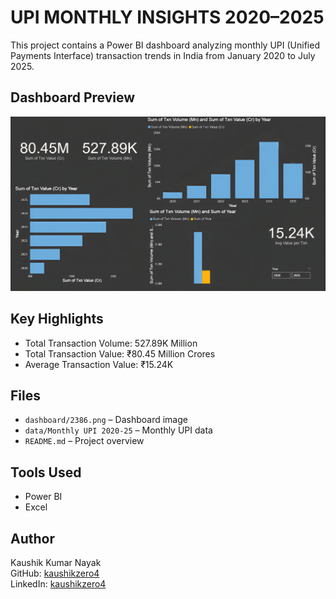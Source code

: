 
# UPI MONTHLY INSIGHTS 2020–2025

This project contains a Power BI dashboard analyzing monthly UPI (Unified Payments Interface) transaction trends in India from January 2020 to July 2025.

## Dashboard Preview

![UPI Dashboard](./2386.png)


## Key Highlights

- Total Transaction Volume: 527.89K Million  
- Total Transaction Value: ₹80.45 Million Crores  
- Average Transaction Value: ₹15.24K

## Files

- `dashboard/2386.png` – Dashboard image  
- `data/Monthly UPI 2020-25` – Monthly UPI data  
- `README.md` – Project overview

## Tools Used

- Power BI  
- Excel 

## Author

Kaushik Kumar Nayak  
GitHub: [kaushikzero4](https://github.com/kaushikzero4)  
LinkedIn: [kaushikzero4](https://www.linkedin.com/in/kaushikzero4)
